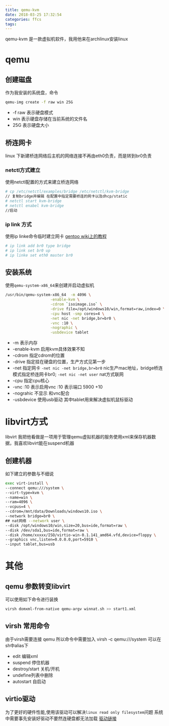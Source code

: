 ```yaml
---
title: qemu-kvm
date: 2018-03-25 17:32:54
categories: ffcs
tags:
---
```

qemu-kvm 是一款虚拟机软件，我用他来在archlinux安装linux

# qemu
## 创建磁盘
作为我安装的系统盘，命令
```sh
qemu-img create -f raw win 25G
```
* -f raw 表示硬盘模式
* win 表示硬盘存储在当前系统的文件名
* 25G 表示硬盘大小

## 桥连网卡
linux 下新建桥连网络后主机的网络连接不再由eth0负责，而是转到br0负责
### netctl方式建立
使用netctl配置的方式来建立桥连网络
```sh
# cp /etc/netctl/examples/bridge /etc/netctl/kvm-bridge 
// 复制bridge并编辑 在配置中指定需要桥连的网卡以及dhcp/static
# netctl start kvm-bridge
# netctl enabel kvm-bridge
//启动
```
### ip link 方式
使用ip linke命令临时建立网卡
[gentoo wiki上的教程](https://wiki.gentoo.org/wiki/QEMU#Host_configuration)
```sh
# ip link add br0 type bridge
# ip link set br0 up
# ip linke set eth0 master br0
```

## 安装系统
使用`qemu-system-x86_64`来创建并启动虚拟机

```sh
/usr/bin/qemu-system-x86_64  -m 4096 \
                    -enable-kvm \
                    -cdrom `isoimage.iso` \
                    -drive file=/opt/windows10/win,format=raw,index=0 \
                    -cpu host -smp cores=4 \
                    -net nic -net bridge,br=br0 \
                    -vnc :10 \
                    -nographic \
                    -usbdevice tablet
```
* -m 表示内存
* -enable-kvm 启用kvm具体效果不知
* -cdrom 指定cdrom的位置
* -drive 指定挂在硬盘的位置，生产方式见第一步
* -net 指定网卡 `-net nic -net bridge,br=br0` nic生产mac地址，bridge桥连模式指定桥连网卡br0; `-net nic -net user` nat方式联网
* -cpu 指定cpu核心
* -vnc :10 表示启用vnc :10 表示端口 5900 +10
* -nograhic 不显示 和vnc配合
* -usbdevice 使用usb驱动 其中tablet用来解决虚拟机鼠标驱动

# libvirt方式
libvirt 我把他看做是一项用于管理qemu虚拟机器的服务使用xml来保存机器数据，我喜欢libvirt能在suspend机器

## 创建机器
如下建立的参数与不细说
```sh
exec virt-install \
--connect qemu:///system \
--virt-type=kvm \
--name=win \
--ram=4096 \
--vcpus=4 \
--cdrom=/mnt/data/Downloads/windows10.iso \
--network bridge=br0 \
## nat网络 --network user \
--disk /opt/windows10/win,size=20,bus=ide,format=raw \
--disk /dev/sda1,bus=ide,format=raw \
--disk /home/xxxxx/ISO/virtio-win-0.1.141_amd64.vfd,device=floppy \
--graphics vnc,listen=0.0.0.0,port=5910 \
--input tablet,bus=usb
```

# 其他
## qemu 参数转变libvirt
可以使用如下命令进行装换
```sh
virsh domxml-from-native qemu-argv winnat.sh >> start1.xml
```
## virsh 常用命令
由于virsh需要连接 qemu 所以命令中需要加入 virsh -c qemu:///system 可以在sh中alias下

* edit 编辑xml
* suspend 停住机器
* destroy/start 关机/开机
* undefine列表中删除
* autostart 自启动

## virtio驱动
为了更好的硬件性能,使用该驱动可以解决`linux read only filesystem`问题
系统中需要事先安装好驱动不要然连硬盘都无法加载
[驱动链接](https://fedorapeople.org/groups/virt/virtio-win/direct-downloads/latest-virtio/virtio-win_x86.vfd)
